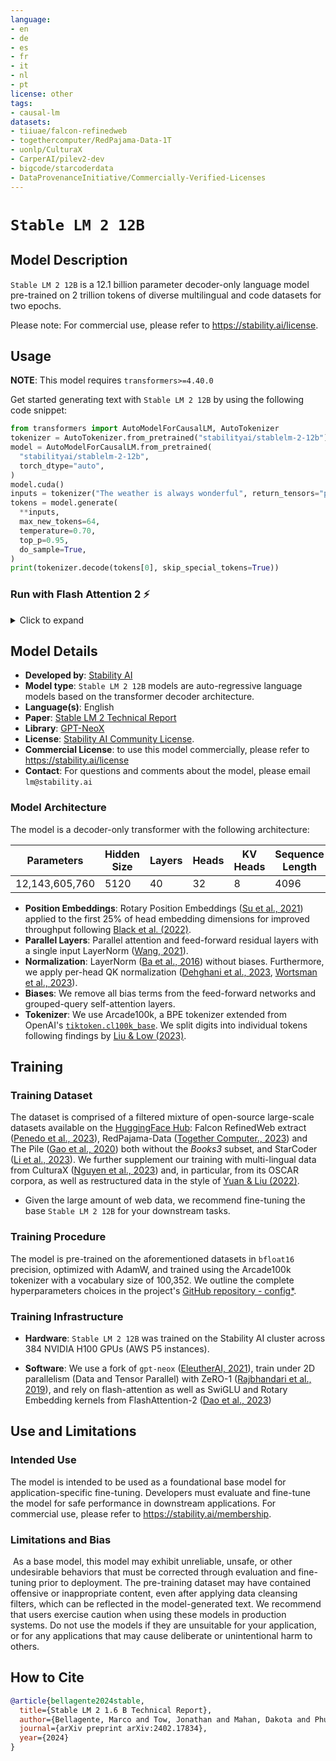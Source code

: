```yaml
---
language:
- en
- de
- es
- fr
- it
- nl
- pt
license: other
tags:
- causal-lm
datasets:
- tiiuae/falcon-refinedweb
- togethercomputer/RedPajama-Data-1T
- uonlp/CulturaX
- CarperAI/pilev2-dev
- bigcode/starcoderdata
- DataProvenanceInitiative/Commercially-Verified-Licenses
---
```

# `Stable LM 2 12B`

## Model Description

`Stable LM 2 12B` is a 12.1 billion parameter decoder-only language model pre-trained on 2 trillion tokens of diverse multilingual and code datasets for two epochs.

Please note: For commercial use, please refer to https://stability.ai/license.

## Usage

**NOTE**: This model requires `transformers>=4.40.0`

Get started generating text with `Stable LM 2 12B` by using the following code snippet:

```python
from transformers import AutoModelForCausalLM, AutoTokenizer
tokenizer = AutoTokenizer.from_pretrained("stabilityai/stablelm-2-12b")
model = AutoModelForCausalLM.from_pretrained(
  "stabilityai/stablelm-2-12b",
  torch_dtype="auto",
)
model.cuda()
inputs = tokenizer("The weather is always wonderful", return_tensors="pt").to(model.device)
tokens = model.generate(
  **inputs,
  max_new_tokens=64,
  temperature=0.70,
  top_p=0.95,
  do_sample=True,
)
print(tokenizer.decode(tokens[0], skip_special_tokens=True))
```

### Run with Flash Attention 2 ⚡️

<details>
<summary> Click to expand </summary>

```python
from transformers import AutoModelForCausalLM, AutoTokenizer
tokenizer = AutoTokenizer.from_pretrained("stabilityai/stablelm-2-12b")
model = AutoModelForCausalLM.from_pretrained(
  "stabilityai/stablelm-2-12b",
  torch_dtype="auto",
  attn_implementation="flash_attention_2",
)
model.cuda()
inputs = tokenizer("The weather is always wonderful", return_tensors="pt").to(model.device)
tokens = model.generate(
  **inputs,
  max_new_tokens=64,
  temperature=0.70,
  top_p=0.95,
  do_sample=True,
)
print(tokenizer.decode(tokens[0], skip_special_tokens=True))
```

</details>

## Model Details

* **Developed by**: [Stability AI](https://stability.ai/)
* **Model type**: `Stable LM 2 12B` models are auto-regressive language models based on the transformer decoder architecture.
* **Language(s)**: English
* **Paper**: [Stable LM 2 Technical Report](https://arxiv.org/abs/2402.17834)
* **Library**: [GPT-NeoX](https://github.com/EleutherAI/gpt-neox)
* **License**: [Stability AI Community License](https://huggingface.co/stabilityai/stablelm-2-12b/blob/main/LICENSE.md).
* **Commercial License**: to use this model commercially, please refer to https://stability.ai/license
* **Contact**: For questions and comments about the model, please email `lm@stability.ai`

### Model Architecture

The model is a decoder-only transformer with the following architecture:

| Parameters     | Hidden Size | Layers | Heads | KV Heads | Sequence Length |
|----------------|-------------|--------|-------|----------|-----------------|
| 12,143,605,760 | 5120        | 40     | 32    | 8        | 4096            |

* **Position Embeddings**: Rotary Position Embeddings ([Su et al., 2021](https://arxiv.org/abs/2104.09864)) applied to the first 25% of head embedding dimensions for improved throughput following [Black et al. (2022)](https://arxiv.org/pdf/2204.06745.pdf).
* **Parallel Layers**: Parallel attention and feed-forward residual layers with a single input LayerNorm ([Wang, 2021](https://github.com/kingoflolz/mesh-transformer-jax)).
* **Normalization**: LayerNorm ([Ba et al., 2016](https://arxiv.org/abs/1607.06450)) without biases. Furthermore, we apply per-head QK normalization ([Dehghani et al., 2023](https://arxiv.org/abs/2302.05442), [Wortsman et al., 2023](https://arxiv.org/abs/2309.14322)).
* **Biases**: We remove all bias terms from the feed-forward networks and grouped-query self-attention layers.
* **Tokenizer**: We use Arcade100k, a BPE tokenizer extended from OpenAI's [`tiktoken.cl100k_base`](https://github.com/openai/tiktoken). We split digits into individual tokens following findings by [Liu & Low (2023)](https://arxiv.org/abs/2305.14201).

## Training

### Training Dataset

The dataset is comprised of a filtered mixture of open-source large-scale datasets available on the [HuggingFace Hub](https://huggingface.co/datasets): Falcon RefinedWeb extract ([Penedo et al., 2023](https://huggingface.co/datasets/tiiuae/falcon-refinedweb)), RedPajama-Data ([Together Computer., 2023](https://github.com/togethercomputer/RedPajama-Data)) and The Pile ([Gao et al., 2020](https://arxiv.org/abs/2101.00027)) both without the *Books3* subset, and StarCoder ([Li et al., 2023](https://arxiv.org/abs/2305.06161)). We further supplement our training with multi-lingual data from CulturaX ([Nguyen et al., 2023](https://arxiv.org/abs/2309.09400)) and, in particular, from its OSCAR corpora, as well as restructured data in the style of [Yuan & Liu (2022)](https://arxiv.org/abs/2206.11147).

* Given the large amount of web data, we recommend fine-tuning the base `Stable LM 2 12B` for your downstream tasks.

### Training Procedure

The model is pre-trained on the aforementioned datasets in `bfloat16` precision, optimized with AdamW, and trained using the Arcade100k tokenizer with a vocabulary size of 100,352. We outline the complete hyperparameters choices in the project's [GitHub repository - config*](https://github.com/Stability-AI/StableLM/blob/main/configs/stablelm-2-12b.yml).

### Training Infrastructure

* **Hardware**: `Stable LM 2 12B` was trained on the Stability AI cluster across 384 NVIDIA H100 GPUs (AWS P5 instances).

* **Software**: We use a fork of `gpt-neox` ([EleutherAI, 2021](https://github.com/EleutherAI/gpt-neox)), train under 2D parallelism (Data and Tensor Parallel) with ZeRO-1 ([Rajbhandari et al., 2019](https://arxiv.org/abs/1910.02054v3)), and rely on flash-attention as well as SwiGLU and Rotary Embedding kernels from FlashAttention-2 ([Dao et al., 2023](https://tridao.me/publications/flash2/flash2.pdf))

## Use and Limitations

### Intended Use

The model is intended to be used as a foundational base model for application-specific fine-tuning. Developers must evaluate and fine-tune the model for safe performance in downstream applications. For commercial use, please refer to https://stability.ai/membership.

### Limitations and Bias
​
As a base model, this model may exhibit unreliable, unsafe, or other undesirable behaviors that must be corrected through evaluation and fine-tuning prior to deployment. The pre-training dataset may have contained offensive or inappropriate content, even after applying data cleansing filters, which can be reflected in the model-generated text. We recommend that users exercise caution when using these models in production systems. Do not use the models if they are unsuitable for your application, or for any applications that may cause deliberate or unintentional harm to others.

## How to Cite

```bibtex
@article{bellagente2024stable,
  title={Stable LM 2 1.6 B Technical Report},
  author={Bellagente, Marco and Tow, Jonathan and Mahan, Dakota and Phung, Duy and Zhuravinskyi, Maksym and Adithyan, Reshinth and Baicoianu, James and Brooks, Ben and Cooper, Nathan and Datta, Ashish and others},
  journal={arXiv preprint arXiv:2402.17834},
  year={2024}
}
```
